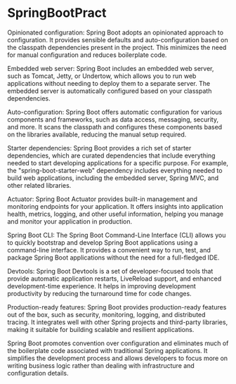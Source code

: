 # SpringBootPract
Opinionated configuration: Spring Boot adopts an opinionated approach to configuration. It provides sensible defaults and auto-configuration based on the classpath dependencies present in the project. This minimizes the need for manual configuration and reduces boilerplate code.

Embedded web server: Spring Boot includes an embedded web server, such as Tomcat, Jetty, or Undertow, which allows you to run web applications without needing to deploy them to a separate server. The embedded server is automatically configured based on your classpath dependencies.

Auto-configuration: Spring Boot offers automatic configuration for various components and frameworks, such as data access, messaging, security, and more. It scans the classpath and configures these components based on the libraries available, reducing the manual setup required.

Starter dependencies: Spring Boot provides a rich set of starter dependencies, which are curated dependencies that include everything needed to start developing applications for a specific purpose. For example, the "spring-boot-starter-web" dependency includes everything needed to build web applications, including the embedded server, Spring MVC, and other related libraries.

Actuator: Spring Boot Actuator provides built-in management and monitoring endpoints for your application. It offers insights into application health, metrics, logging, and other useful information, helping you manage and monitor your application in production.

Spring Boot CLI: The Spring Boot Command-Line Interface (CLI) allows you to quickly bootstrap and develop Spring Boot applications using a command-line interface. It provides a convenient way to run, test, and package Spring Boot applications without the need for a full-fledged IDE.

Devtools: Spring Boot Devtools is a set of developer-focused tools that provide automatic application restarts, LiveReload support, and enhanced development-time experience. It helps in improving development productivity by reducing the turnaround time for code changes.

Production-ready features: Spring Boot provides production-ready features out of the box, such as security, monitoring, logging, and distributed tracing. It integrates well with other Spring projects and third-party libraries, making it suitable for building scalable and resilient applications.

Spring Boot promotes convention over configuration and eliminates much of the boilerplate code associated with traditional Spring applications. It simplifies the development process and allows developers to focus more on writing business logic rather than dealing with infrastructure and configuration details.





